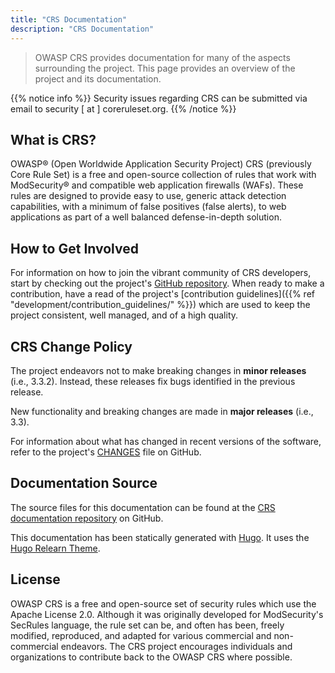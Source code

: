 ```yaml
---
title: "CRS Documentation"
description: "CRS Documentation"
---
```


> OWASP CRS provides documentation for many of the aspects surrounding the project. This page provides an overview of the project and its documentation.

{{% notice info %}}
Security issues regarding CRS can be submitted via email to security [ at ] coreruleset.org.
{{% /notice %}}

## What is CRS?

OWASP® (Open Worldwide Application Security Project) CRS (previously Core Rule Set) is a free and open-source collection of rules that work with ModSecurity® and compatible web application firewalls (WAFs). These rules are designed to provide easy to use, generic attack detection capabilities, with a minimum of false positives (false alerts), to web applications as part of a well balanced defense-in-depth solution.

## How to Get Involved

For information on how to join the vibrant community of CRS developers, start by checking out the project's [GitHub repository](https://github.com/coreruleset/coreruleset). When ready to make a contribution, have a read of the project's [contribution guidelines]({{% ref "development/contribution_guidelines/" %}}) which are used to keep the project consistent, well managed, and of a high quality.

## CRS Change Policy

The project endeavors not to make breaking changes in **minor releases** (i.e., 3.3.2). Instead, these releases fix bugs identified in the previous release.

New functionality and breaking changes are made in **major releases** (i.e., 3.3).

For information about what has changed in recent versions of the software, refer to the project's [CHANGES](https://github.com/coreruleset/coreruleset/blob/v4.0/dev/CHANGES.md) file on GitHub.

## Documentation Source

The source files for this documentation can be found at the [CRS documentation repository](https://github.com/coreruleset/documentation) on GitHub.

This documentation has been statically generated with [Hugo](https://github.com/gohugoio/hugo). It uses the [Hugo Relearn Theme](https://github.com/McShelby/hugo-theme-relearn).

## License

OWASP CRS is a free and open-source set of security rules which use the Apache License 2.0. Although it was originally developed for ModSecurity's SecRules language, the rule set can be, and often has been, freely modified, reproduced, and adapted for various commercial and non-commercial endeavors. The CRS project encourages individuals and organizations to contribute back to the OWASP CRS where possible.
